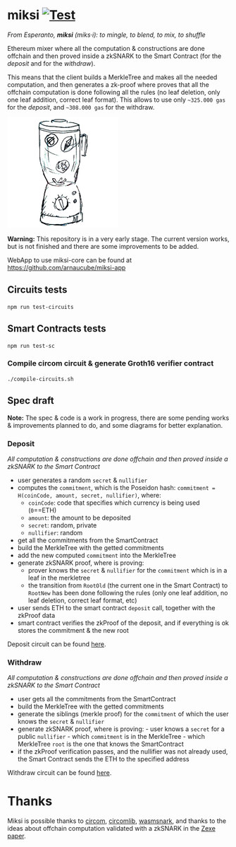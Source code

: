 # miksi [![Test](https://github.com/miksi-labs/miksi-core/workflows/Test/badge.svg)](https://github.com/miksi-labs/miksi-core/actions?query=workflow%3ATest)

*From Esperanto, **miksi** (miks·i): to mingle, to blend, to mix, to shuffle*

Ethereum mixer where all the computation & constructions are done offchain and then proved inside a zkSNARK to the Smart Contract (for the *deposit* and for the *withdraw*).

This means that the client builds a MerkleTree and makes all the needed computation, and then generates a zk-proof where proves that all the offchain computation is done following all the rules (no leaf deletion, only one leaf addition, correct leaf format).
This allows to use only `~325.000 gas` for the *deposit*, and `~308.000 gas` for the withdraw.

![](miksi-logo00-small.png)

**Warning:** This repository is in a very early stage. The current version works, but is not finished and there are some improvements to be added.

WebApp to use miksi-core can be found at https://github.com/arnaucube/miksi-app

## Circuits tests
```
npm run test-circuits
```

## Smart Contracts tests
```
npm run test-sc
```

### Compile circom circuit & generate Groth16 verifier contract

```
./compile-circuits.sh
```


## Spec draft
**Note:** The spec & code is a work in progress, there are some pending works & improvements planned to do, and some diagrams for better explanation.

### Deposit
*All computation & constructions are done offchain and then proved inside a zkSNARK to the Smart Contract*
- user generates a random `secret` & `nullifier`
- computes the `commitment`, which is the Poseidon hash: `commitment = H(coinCode, amount, secret, nullifier)`, where:
	- `coinCode`: code that specifies which currency is being used (`0`==ETH)
	- `amount`: the amount to be deposited
	- `secret`: random, private
	- `nullifier`: random
- get all the commitments from the SmartContract
- build the MerkleTree with the getted commitments
- add the new computed `commitment` into the MerkleTree
- generate zkSNARK proof, where is proving:
	- prover knows the `secret` & `nullifier` for the `commitment` which is in a leaf in the merkletree
	- the transition from `RootOld` (the current one in the Smart Contract) to `RootNew` has been done following the rules (only one leaf addition, no leaf deletion, correct leaf format, etc)
- user sends ETH to the smart contract `deposit` call, together with the zkProof data
- smart contract verifies the zkProof of the deposit, and if everything is ok stores the commitment & the new root

Deposit circuit can be found [here](https://github.com/miksi-labs/miksi-core/blob/master/circuits/deposit.circom).

### Withdraw
*All computation & constructions are done offchain and then proved inside a zkSNARK to the Smart Contract*
- user gets all the commitments from the SmartContract
- build the MerkleTree with the getted commitments
- generate the siblings (merkle proof) for the `commitment` of which the user knows the `secret` & `nullifier`
- generate zkSNARK proof, where is proving:
        - user knows a `secret` for a public `nullifier`
        - which `commitment` is in the MerkleTree
        - which MerkleTree `root` is the one that knows the SmartContract
- if the zkProof verification passes, and the nullifier was not already used, the Smart Contract sends the ETH to the specified address

Withdraw circuit can be found [here](https://github.com/miksi-labs/miksi-core/blob/master/circuits/withdraw.circom).


# Thanks
Miksi is possible thanks to  [circom](https://github.com/iden3/circom), [circomlib](https://github.com/iden3/circomlib), [wasmsnark](https://github.com/iden3/wasmsnark), and thanks to the ideas about offchain computation validated with a zkSNARK in the [Zexe paper](https://eprint.iacr.org/2018/962.pdf).
